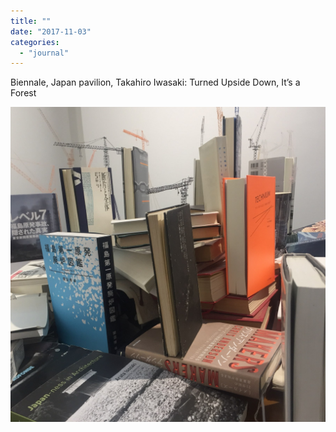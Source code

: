 ```yaml
---
title: ""
date: "2017-11-03"
categories: 
  - "journal"
---
```


Biennale, Japan pavilion, Takahiro Iwasaki: Turned Upside Down, It’s a Forest

![](images/4eaa02f41f.jpg)
